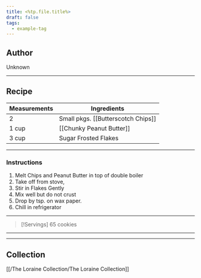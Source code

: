 ```yaml
---
title: <%tp.file.title%>
draft: false
tags:
  - example-tag
---
```

## Author
Unknown
___
## Recipe

| Measurements | Ingredients                        |
| :----------- | ---------------------------------- |
| 2            | Small pkgs. [[Butterscotch Chips]] |
| 1 cup        | [[Chunky Peanut Butter]]           |
| 3 cup        | Sugar Frosted Flakes               |
___
### Instructions
1. Melt Chips and Peanut Butter in top of double boiler
2. Take off from stove,
3. Stir in Flakes Gently
4. Mix well but do not crust
5. Drop by tsp. on wax paper.
6. Chill in refrigerator
___
>[!Servings]
>65 cookies

___


___
## Collection
[[/The Loraine Collection/The Loraine Collection]]